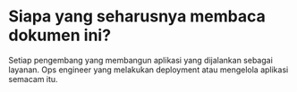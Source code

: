 Siapa yang seharusnya membaca dokumen ini?
==========================================

Setiap pengembang yang membangun aplikasi yang dijalankan sebagai layanan. Ops engineer yang melakukan deployment atau mengelola aplikasi semacam itu.

